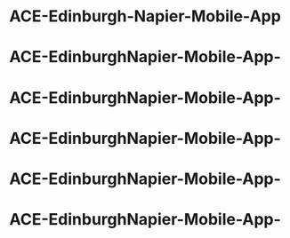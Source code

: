 # ACE-Edinburgh-Napier-Mobile-App
# ACE-EdinburghNapier-Mobile-App-
# ACE-EdinburghNapier-Mobile-App-
# ACE-EdinburghNapier-Mobile-App-
# ACE-EdinburghNapier-Mobile-App-
# ACE-EdinburghNapier-Mobile-App-
